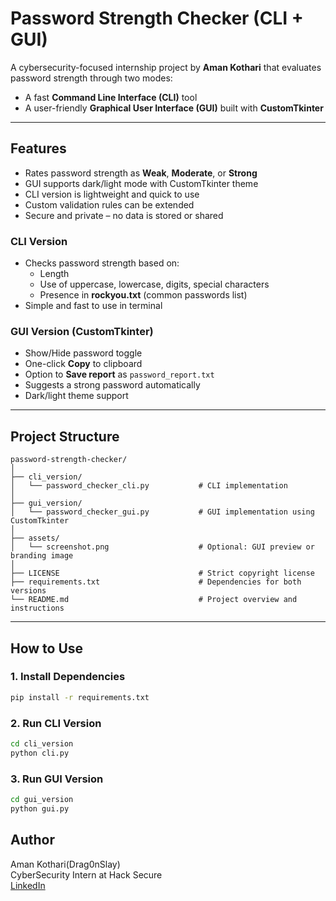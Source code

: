 # Password Strength Checker (CLI + GUI)

A cybersecurity-focused internship project by **Aman Kothari** that evaluates password strength through two modes:
- A fast **Command Line Interface (CLI)** tool
- A user-friendly **Graphical User Interface (GUI)** built with **CustomTkinter**

---

## Features

- Rates password strength as **Weak**, **Moderate**, or **Strong**
- GUI supports dark/light mode with CustomTkinter theme
- CLI version is lightweight and quick to use
- Custom validation rules can be extended
- Secure and private – no data is stored or shared

### CLI Version
- Checks password strength based on:
  - Length
  - Use of uppercase, lowercase, digits, special characters
  - Presence in **rockyou.txt** (common passwords list)
- Simple and fast to use in terminal

### GUI Version (CustomTkinter)
- Show/Hide password toggle
- One-click **Copy** to clipboard
- Option to **Save report** as `password_report.txt`
- Suggests a strong password automatically
- Dark/light theme support

---

## Project Structure
```
password-strength-checker/
│
├── cli_version/
│   └── password_checker_cli.py           # CLI implementation
│
├── gui_version/
│   └── password_checker_gui.py           # GUI implementation using CustomTkinter
│
├── assets/
│   └── screenshot.png                    # Optional: GUI preview or branding image
│
├── LICENSE                               # Strict copyright license
├── requirements.txt                      # Dependencies for both versions
└── README.md                             # Project overview and instructions
```
---

## How to Use

### 1. Install Dependencies

```bash
pip install -r requirements.txt
```

### 2. Run CLI Version
```bash
cd cli_version
python cli.py
```

### 3. Run GUI Version
```bash
cd gui_version
python gui.py
```

## Author
Aman Kothari(Drag0nSlay)<br>
CyberSecurity Intern at Hack Secure<br>
[LinkedIn](https://www.linkedin.com/in/aman-kothari-995944274/)

